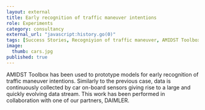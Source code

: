 ```yaml
---
layout: external
title: Early recognition of traffic maneuver intentions
role: Experiments
category: consultancy
external_url: "javascript:history.go(0)"
tags: [Success Stories, Recogniyion of traffic maneuver, AMIDST Toolbox]
image:
  thumb: cars.jpg
published: true
---
```


AMIDST Toolbox has been used to prototype models for early recognition of traffic maneuver intentions. Similarly to the previous case, data is continuously collected by car on-board sensors giving rise to a large and quickly evolving data stream. This work has been performed in collaboration with one of our partners, DAIMLER.